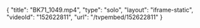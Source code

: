 {
    "title": "BK71_1049.mp4",
    "type": "solo",
    "layout": "iframe-static",
    "videoId": "152622811",
    "url": "\/tvpembed\/152622811"
}